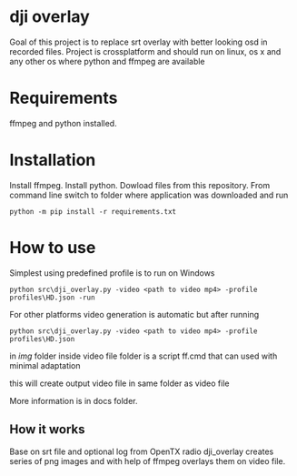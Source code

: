 # dji overlay

Goal of this project is to replace srt overlay with better looking osd in recorded files.
Project is crossplatform and should run on linux, os x and any other os where python and ffmpeg are available

# Requirements
ffmpeg and python installed.

# Installation
Install ffmpeg.
Install python.
Dowload files from this repository.
From command line switch to folder where application was downloaded and run

    python -m pip install -r requirements.txt

# How to use
Simplest using predefined profile is to run on Windows

    python src\dji_overlay.py -video <path to video mp4> -profile profiles\HD.json -run

For other platforms video generation is automatic but after running

    python src\dji_overlay.py -video <path to video mp4> -profile profiles\HD.json

in _img_ folder inside video file folder is a script ff.cmd that can used with minimal adaptation

this will create output video file in same folder as video file

More information is in docs folder.


## How it works
Base on srt file and optional log from OpenTX radio dji_overlay creates series of png images and with help of ffmpeg overlays them on video file.